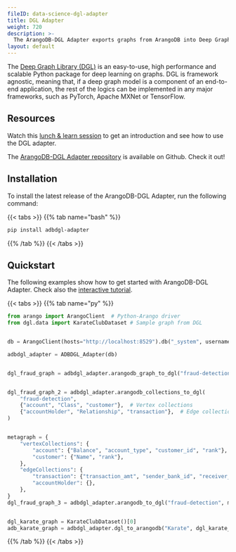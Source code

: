 ```yaml
---
fileID: data-science-dgl-adapter
title: DGL Adapter
weight: 720
description: >- 
  The ArangoDB-DGL Adapter exports graphs from ArangoDB into Deep Graph Library (DGL), a Python package for graph neural networks, and vice-versa
layout: default
---
```

The [Deep Graph Library (DGL)](https://www.dgl.ai/) is an
easy-to-use, high performance and scalable
Python package for deep learning on graphs. DGL is framework agnostic, meaning
that, if a deep graph model is a component of an end-to-end application, the
rest of the logics can be implemented in any major frameworks, such as PyTorch,
Apache MXNet or TensorFlow.

## Resources

Watch this
[lunch & learn session](https://www.arangodb.com/resources/lunch-sessions/graph-beyond-lunch-break-2-8-dgl-adapter/)
to get an introduction and see how to use the DGL adapter.

The [ArangoDB-DGL Adapter repository](https://github.com/arangoml/dgl-adapter)
is available on Github. Check it out!

## Installation

To install the latest release of the ArangoDB-DGL Adapter,
run the following command:

{{< tabs >}}
{{% tab name="bash" %}}
```bash
pip install adbdgl-adapter
```
{{% /tab %}}
{{< /tabs >}}

## Quickstart

The following examples show how to get started with ArangoDB-DGL Adapter.
Check also the 
[interactive tutorial](https://colab.research.google.com/github/arangoml/dgl-adapter/blob/master/examples/ArangoDB_DGL_Adapter.ipynb).

{{< tabs >}}
{{% tab name="py" %}}
```py
from arango import ArangoClient  # Python-Arango driver
from dgl.data import KarateClubDataset # Sample graph from DGL


db = ArangoClient(hosts="http://localhost:8529").db("_system", username="root", password="")

adbdgl_adapter = ADBDGL_Adapter(db)


dgl_fraud_graph = adbdgl_adapter.arangodb_graph_to_dgl("fraud-detection")


dgl_fraud_graph_2 = adbdgl_adapter.arangodb_collections_to_dgl(
    "fraud-detection",
    {"account", "Class", "customer"},  # Vertex collections
    {"accountHolder", "Relationship", "transaction"},  # Edge collections
)


metagraph = {
    "vertexCollections": {
        "account": {"Balance", "account_type", "customer_id", "rank"},
        "customer": {"Name", "rank"},
    },
    "edgeCollections": {
        "transaction": {"transaction_amt", "sender_bank_id", "receiver_bank_id"},
        "accountHolder": {},
    },
}
dgl_fraud_graph_3 = adbdgl_adapter.arangodb_to_dgl("fraud-detection", metagraph)


dgl_karate_graph = KarateClubDataset()[0]
adb_karate_graph = adbdgl_adapter.dgl_to_arangodb("Karate", dgl_karate_graph)
```
{{% /tab %}}
{{< /tabs >}}